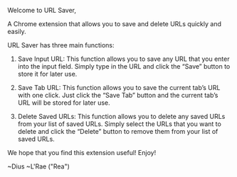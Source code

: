 Welcome to URL Saver,

A Chrome extension that allows you to save and delete URLs quickly and easily. 

URL Saver has three main functions: 

1. Save Input URL: This function allows you to save any URL that you enter into the input field. Simply type in the URL and click the “Save” button to store it for later use. 

2. Save Tab URL: This function allows you to save the current tab’s URL with one click. Just click the “Save Tab” button and the current tab’s URL will be stored for later use. 

3. Delete Saved URLs: This function allows you to delete any saved URLs from your list of saved URLs. Simply select the URLs that you want to delete and click the “Delete” button to remove them from your list of saved URLs. 

We hope that you find this extension useful! Enjoy!

~Dius
~L'Rae ("Rea")
